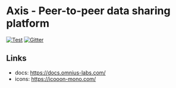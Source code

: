 # Axis - Peer-to-peer data sharing platform

[![Test](https://github.com/omnius-labs/axis/actions/workflows/test.yml/badge.svg)](https://github.com/omnius-labs/axis/actions/workflows/test.yml)
[![Gitter](https://badges.gitter.im/omnius-labs.svg)](https://gitter.im/omnius-labs/community)

## Links

- docs: https://docs.omnius-labs.com/
- icons: https://icooon-mono.com/
